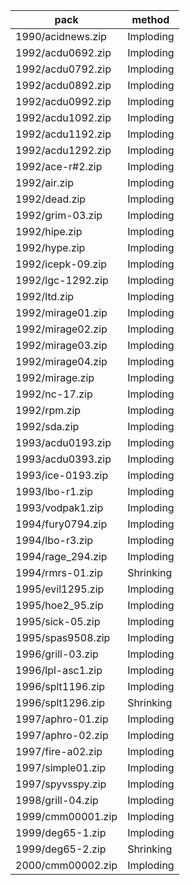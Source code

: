 | pack | method |
|-|-|
|1990/acidnews.zip|Imploding|
|1992/acdu0692.zip|Imploding|
|1992/acdu0792.zip|Imploding|
|1992/acdu0892.zip|Imploding|
|1992/acdu0992.zip|Imploding|
|1992/acdu1092.zip|Imploding|
|1992/acdu1192.zip|Imploding|
|1992/acdu1292.zip|Imploding|
|1992/ace-r#2.zip|Imploding|
|1992/air.zip|Imploding|
|1992/dead.zip|Imploding|
|1992/grim-03.zip|Imploding|
|1992/hipe.zip|Imploding|
|1992/hype.zip|Imploding|
|1992/icepk-09.zip|Imploding|
|1992/lgc-1292.zip|Imploding|
|1992/ltd.zip|Imploding|
|1992/mirage01.zip|Imploding|
|1992/mirage02.zip|Imploding|
|1992/mirage03.zip|Imploding|
|1992/mirage04.zip|Imploding|
|1992/mirage.zip|Imploding|
|1992/nc-17.zip|Imploding|
|1992/rpm.zip|Imploding|
|1992/sda.zip|Imploding|
|1993/acdu0193.zip|Imploding|
|1993/acdu0393.zip|Imploding|
|1993/ice-0193.zip|Imploding|
|1993/lbo-r1.zip|Imploding|
|1993/vodpak1.zip|Imploding|
|1994/fury0794.zip|Imploding|
|1994/lbo-r3.zip|Imploding|
|1994/rage_294.zip|Imploding|
|1994/rmrs-01.zip|Shrinking|
|1995/evil1295.zip|Imploding|
|1995/hoe2_95.zip|Imploding|
|1995/sick-05.zip|Imploding|
|1995/spas9508.zip|Imploding|
|1996/grill-03.zip|Imploding|
|1996/lpl-asc1.zip|Imploding|
|1996/splt1196.zip|Imploding|
|1996/splt1296.zip|Shrinking|
|1997/aphro-01.zip|Imploding|
|1997/aphro-02.zip|Imploding|
|1997/fire-a02.zip|Imploding|
|1997/simple01.zip|Imploding|
|1997/spyvsspy.zip|Imploding|
|1998/grill-04.zip|Imploding|
|1999/cmm00001.zip|Imploding|
|1999/deg65-1.zip|Imploding|
|1999/deg65-2.zip|Shrinking|
|2000/cmm00002.zip|Imploding|